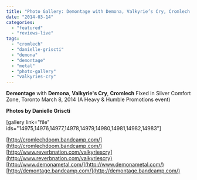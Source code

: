 ```yaml
---
title: "Photo Gallery: Demontage with Demona, Valkyrie’s Cry, Cromlech in Toronto, March 8, 2014"
date: "2014-03-14"
categories: 
  - "featured"
  - "reviews-live"
tags: 
  - "cromlech"
  - "danielle-griscti"
  - "demona"
  - "demontage"
  - "metal"
  - "photo-gallery"
  - "valkyries-cry"
---
```


**Demontage** with **Demona**, **Valkyrie's Cry**, **Cromlech** Fixed in Silver Comfort Zone, Toronto March 8, 2014 (A Heavy & Humble Promotions event)

**Photos by Danielle Griscti**

\[gallery link="file" ids="14975,14976,14977,14978,14979,14980,14981,14982,14983"\]

[http://cromlechdoom.bandcamp.com/](http://cromlechdoom.bandcamp.com/) [http://www.reverbnation.com/valkyriescry](http://www.reverbnation.com/valkyriescry) [http://www.demonametal.com/](http://www.demonametal.com/) [http://demontage.bandcamp.com/](http://demontage.bandcamp.com/)
